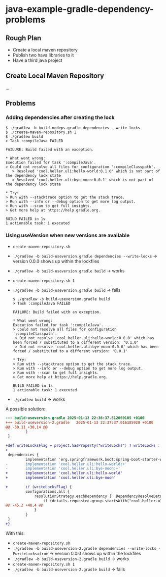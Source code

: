 java-example-gradle-dependency-problems
=======================================

Rough Plan
----------

- Create a local maven repository
- Publish two hava libraries to it
- Have a third java project

Create Local Maven Repository
-----------------------------

...

Problems
--------

### Adding dependencies after creating the lock

```
$ ./gradlew -b build-nodeps.gradle dependencies --write-locks
$ ./create-maven-repository.sh 1
$ ./gradlew build
> Task :compileJava FAILED

FAILURE: Build failed with an exception.

* What went wrong:
Execution failed for task ':compileJava'.
> Could not resolve all files for configuration ':compileClasspath'.
   > Resolved 'cool.heller.uli:hello-world:0.1.0' which is not part of the dependency lock state
   > Resolved 'cool.heller.uli:bye-moon:0.0.1' which is not part of the dependency lock state

* Try:
> Run with --stacktrace option to get the stack trace.
> Run with --info or --debug option to get more log output.
> Run with --scan to get full insights.
> Get more help at https://help.gradle.org.

BUILD FAILED in 1s
1 actionable task: 1 executed
```

### Using useVersion when new versions are available

- `create-maven-repository.sh`
- `./gradlew -b build-useversion.gradle dependencies --write-locks` -> version 0.0.0 shows up within the lockfiles
- `./gradlew -b build-useversion.gradle build` -> works
- `create-maven-repository.sh 1`
- `./gradlew -b build-useversion.gradle build` -> fails

  ```
  $ ./gradlew -b build-useversion.gradle build
  > Task :compileJava FAILED

  FAILURE: Build failed with an exception.

  * What went wrong:
  Execution failed for task ':compileJava'.
  > Could not resolve all files for configuration ':compileClasspath'.
   > Did not resolve 'cool.heller.uli:hello-world:0.0.0' which has been forced / substituted to a different version: '0.1.0'
   > Did not resolve 'cool.heller.uli:bye-moon:0.0.0' which has been forced / substituted to a different version: '0.0.1'

  * Try:
  > Run with --stacktrace option to get the stack trace.
  > Run with --info or --debug option to get more log output.
  > Run with --scan to get full insights.
  > Get more help at https://help.gradle.org.

  BUILD FAILED in 1s
  1 actionable task: 1 executed
  ```

- `./gradlew build` -> works

A possible solution:

```diff
--- build-useversion.gradle	2025-01-13 22:36:37.512069105 +0100
+++ build-useversion-2.gradle	2025-01-13 22:37:37.016185920 +0100
@@ -30,11 +30,14 @@
         }
 }
 
+def writeLocksFlag = project.hasProperty("writeLocks") ? writeLocks : false
+
 dependencies {
         implementation 'org.springframework.boot:spring-boot-starter-web'
-        implementation 'cool.heller.uli:hello-world:+'
-        implementation 'cool.heller.uli:bye-moon:+'
+        implementation 'cool.heller.uli:hello-world'
+        implementation 'cool.heller.uli:bye-moon'
 
+        if (writeLocksFlag) {
         configurations.all {
             resolutionStrategy.eachDependency {  DependencyResolveDetails details ->
                 if (details.requested.group.startsWith("cool.heller.uli")) {
@@ -45,3 +48,4 @@
             }
         }
 }
+}
```

With this:

- `create-maven-repository.sh`
- `./gradlew -b build-useversion-2.gradle dependencies --write-locks -PwriteLocks=true` -> version 0.0.0 shows up within the lockfiles
- `./gradlew -b build-useversion-2.gradle build` -> works
- `create-maven-repository.sh 1`
- `./gradlew -b build-useversion-2.gradle build` -> fails
